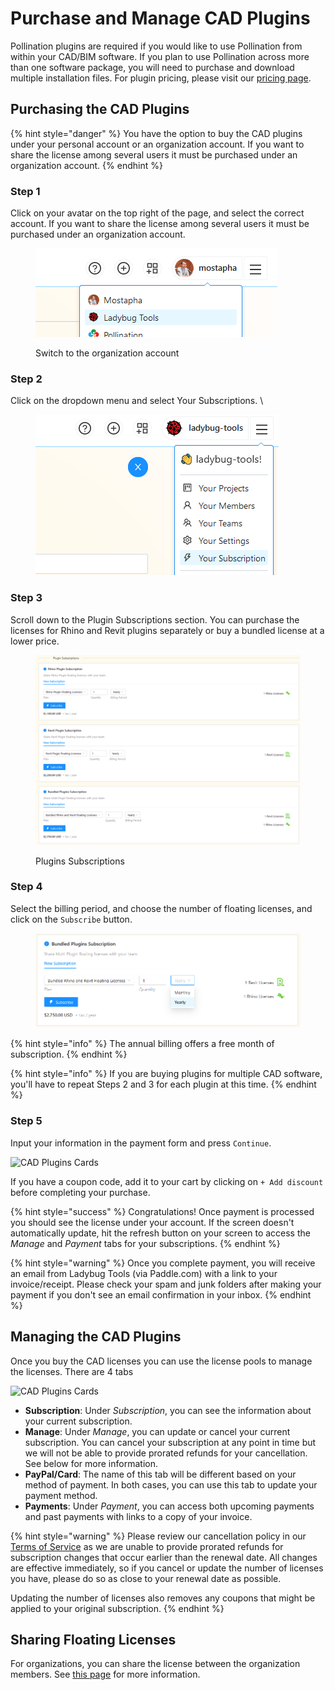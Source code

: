 # Purchase and Manage CAD Plugins

Pollination plugins are required if you would like to use Pollination from within your CAD/BIM software. If you plan to use Pollination across more than one software package, you will need to purchase and download multiple installation files. For plugin pricing, please visit our [pricing page](https://www.pollination.solutions/pricing#cad-plugins).

## Purchasing the CAD Plugins

{% hint style="danger" %}
You have the option to buy the CAD plugins under your personal account or an organization account. If you want to share the license among several users it must be purchased under an organization account.
{% endhint %}

### Step 1

Click on your avatar on the top right of the page, and select the correct account. If you want to share the license among several users it must be purchased under an organization account.

<figure><img src="../../.gitbook/assets/image (11) (1).png" alt=""><figcaption><p>Switch to the organization account</p></figcaption></figure>

### Step 2

Click on the dropdown menu and select Your Subscriptions. \\

<figure><img src="../../.gitbook/assets/image (12).png" alt=""><figcaption></figcaption></figure>

### Step 3

Scroll down to the Plugin Subscriptions section. You can purchase the licenses for Rhino and Revit plugins separately or buy a bundled license at a lower price.

<figure><img src="../../.gitbook/assets/image (13).png" alt=""><figcaption><p>Plugins Subscriptions</p></figcaption></figure>

### Step 4

Select the billing period, and choose the number of floating licenses, and click on the `Subscribe` button.

<figure><img src="../../.gitbook/assets/image (166).png" alt=""><figcaption></figcaption></figure>

{% hint style="info" %}
The annual billing offers a free month of subscription.
{% endhint %}

{% hint style="info" %}
If you are buying plugins for multiple CAD software, you'll have to repeat Steps 2 and 3 for each plugin at this time.
{% endhint %}

### Step 5

Input your information in the payment form and press `Continue`.

![CAD Plugins Cards](../../.gitbook/assets/organization-setup/buy-org-cad-plugins-3.png)

If you have a coupon code, add it to your cart by clicking on `+ Add discount` before completing your purchase.

{% hint style="success" %}
Congratulations! Once payment is processed you should see the license under your account. If the screen doesn't automatically update, hit the refresh button on your screen to access the _Manage_ and _Payment_ tabs for your subscriptions.
{% endhint %}

{% hint style="warning" %}
Once you complete payment, you will receive an email from Ladybug Tools (via Paddle.com) with a link to your invoice/receipt. Please check your spam and junk folders after making your payment if you don't see an email confirmation in your inbox.
{% endhint %}

## Managing the CAD Plugins

Once you buy the CAD licenses you can use the license pools to manage the licenses. There are 4 tabs

![CAD Plugins Cards](../../.gitbook/assets/organization-setup/subscriptions-tabs.png)

* **Subscription**: Under _Subscription_, you can see the information about your current subscription.
* **Manage**: Under _Manage_, you can update or cancel your current subscription. You can cancel your subscription at any point in time but we will not be able to provide prorated refunds for your cancellation. See below for more information.
* **PayPal/Card**: The name of this tab will be different based on your method of payment. In both cases, you can use this tab to update your payment method.
* **Payments**: Under _Payment_, you can access both upcoming payments and past payments with links to a copy of your invoice.

{% hint style="warning" %}
Please review our cancellation policy in our [Terms of Service](https://www.pollination.solutions/terms-of-service) as we are unable to provide prorated refunds for subscription changes that occur earlier than the renewal date. All changes are effective immediately, so if you cancel or update the number of licenses you have, please do so as close to your renewal date as possible.

Updating the number of licenses also removes any coupons that might be applied to your original subscription.
{% endhint %}

## Sharing Floating Licenses

For organizations, you can share the license between the organization members. See [this page](../manage-license-pool.md) for more information.
